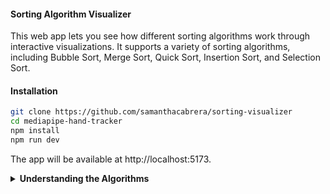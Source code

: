#### Sorting Algorithm Visualizer

This web app lets you see how different sorting algorithms work through interactive visualizations. It supports a variety of sorting algorithms, including Bubble Sort, Merge Sort, Quick Sort, Insertion Sort, and Selection Sort.

#### Installation

```bash
git clone https://github.com/samanthacabrera/sorting-visualizer
cd mediapipe-hand-tracker
npm install
npm run dev
```

The app will be available at http://localhost:5173.
</br>

<details>
<summary><strong>Understanding the Algorithms</strong></summary>
</br>
Sorting algorithms are ways to arrange data in a specific order—usually ascending or descending. Each algorithm works differently and has its own strengths and weaknesses. This project includes five popular algorithms:

1. Bubble Sort: It repeatedly steps through the list, compares adjacent elements, and swaps them if they are in the wrong order. This process is repeated until the list is sorted. The algorithm gets its name because smaller elements "bubble" to the top of the list.

2. Merge Sort: It divides the array into two halves, recursively sorts each half, and then merges the sorted halves. This process continues until the array is sorted.

3. Quick Sort: It selects a "pivot" element from the array and partitions the other elements into two sub-arrays, according to whether they are less than or greater than the pivot. The sub-arrays are then sorted recursively. It's fast on average, but performance depends on how well the pivot is chosen.

4. Insertion Sort: It takes each element from the unsorted portion and places it in its correct position within the sorted portion. This algorithm is more efficient on small or nearly sorted datasets.

5. Selection Sort: It repeatedly finds the smallest (or largest) element in the unsorted portion of the array and swaps it with the first unsorted element. This process is repeated until the array is sorted.

</br>

Once you understand how each algorithm works, the next step is learning how to compare them. To do that, we look at Time and Space Complexity, which help us measure how efficient each algorithm is when handling different tasks.

**What is Time and Space Complexity?**

- Time Complexity describes how the time to complete the algorithm grows as the size of the input grows.
- Space Complexity describes how much extra memory the algorithm needs as it runs.

These two measurements help us figure out which algorithm is best suited for a particular situation. Big O provides a standardized way to measure and compare the efficiency of different algorithms.

**What is Big O Notation?**

Big O is a mathematical way to describe how an algorithm’s time or space needs grow as the input grows.

- O(1) means the algorithm takes the same time no matter how big the input is (constant time).

- O(n) means the time grows directly with the input size.

- O(n²) means the time grows a lot faster as input grows (quadratic time).

- O(log n) or O(n log n) is more efficient, especially for large inputs.

</br>

**Algorithm Performance Comparison**

| Algorithm          | Best Time Complexity | Average Time Complexity | Worst Case Time Complexity | Space Complexity |
| ------------------ | -------------------- | ----------------------- | -------------------------- | ---------------- |
| **Bubble Sort**    | O(n)                 | O(n²)                   | O(n²)                      | O(1)             |
| **Merge Sort**     | O(n log n)           | O(n log n)              | O(n log n)                 | O(n)             |
| **Quick Sort**     | O(n log n)           | O(n log n)              | O(n²)                      | O(log n)         |
| **Insertion Sort** | O(n)                 | O(n²)                   | O(n²)                      | O(1)             |
| **Selection Sort** | O(n²)                | O(n²)                   | O(n²)                      | O(1)             |

</details>
